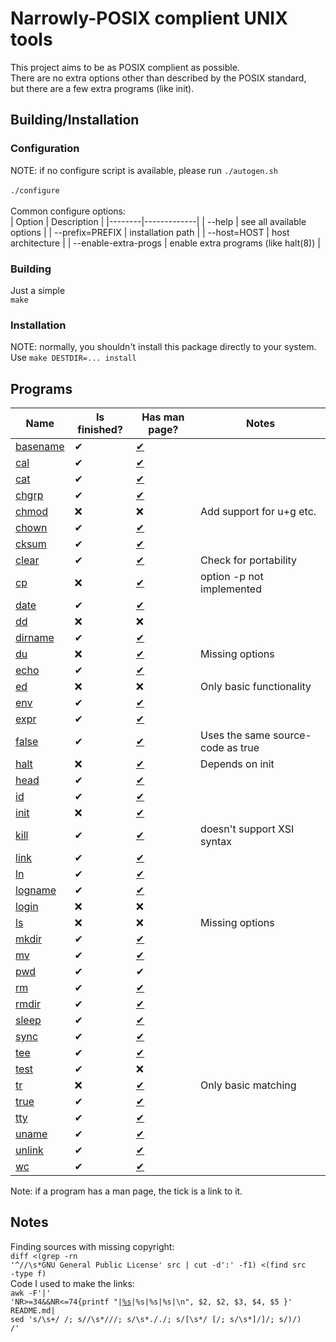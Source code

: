 # Narrowly-POSIX complient UNIX tools
This project aims to be as POSIX complient as possible.<br>
There are no extra options other than described by the POSIX standard,<br>
but there are a few extra programs (like init).

## Building/Installation
### Configuration
NOTE: if no configure script is available, please run
<code>./autogen.sh</code><br><br>
<code>./configure</code><br><br>
Common configure options:<br>
| Option | Description |
|--------|-------------|
| --help | see all available options |
| --prefix=PREFIX  | installation path |
| --host=HOST | host architecture |
| --enable-extra-progs | enable extra programs (like halt(8)) |

### Building
Just a simple<br>
<code>make</code>

### Installation
NOTE: normally, you shouldn't install this package directly to your system.<br>
Use <code>make DESTDIR=... install</code>

## Programs
| Name | Is finished? | Has man page? | Notes |
|------|--------------|--------------|--------|
| [basename](src/basename.c) | ✔ | [✔](https://stuerz.xyz/mc-basename.1.html) | |
| [cal](src/cal.c) | ✔ | [✔](https://stuerz.xyz/mc-cal.1.html) | |
| [cat](src/cat.c) | ✔ | [✔](https://stuerz.xyz/mc-cat.1.html) | |
| [chgrp](src/chgrp.c) | ✔ | [✔](https://stuerz.xyz/mc-chgrp.1.html) | |
| [chmod](src/chmod.c) | ❌ | ❌ | Add support for u+g etc. |
| [chown](src/chown.c) | ✔ | [✔](https://stuerz.xyz/mc-chown.1.html) | |
| [cksum](src/cksum.c) | ✔ | [✔](https://stuerz.xyz/mc-cksum.1.html) | |
| [clear](src/clear.c) | ✔ | [✔](https://stuerz.xyz/mc-clear.1.html) | Check for portability |
| [cp](src/cp.c) | ❌ | [✔](https://stuerz.xyz/mc-cp.1.html) | option -p not implemented |
| [date](src/date.c) | ✔ | [✔](https://stuerz.xyz/mc-date.1.html) | |
| [dd](src/dd.c) | ❌ | ❌ | |
| [dirname](src/dirname.c) | ✔ | [✔](https://stuerz.xyz/mc-dirname.1.html) | |
| [du](src/du.c) | ❌ | [✔](https://stuerz.xyz/mc-du.1.html) | Missing options |
| [echo](src/echo.c) | ✔ | [✔](https://stuerz.xyz/mc-echo.1.html) | |
| [ed](src/ed.c) | ❌ | ❌ | Only basic functionality |
| [env](src/env.c) | ✔ | [✔](https://stuerz.xyz/mc-env.1.html) | |
| [expr](src/expr.c) | ✔ | [✔](https://stuerz.xyz/mc-expr.1.html) | |
| [false](src/true.c) | ✔ | [✔](https://stuerz.xyz/mc-false.1.html) | Uses the same source-code as true |
| [halt](src/halt.c) | ❌ | [✔](https://stuerz.xyz/mc-halt.8.html) | Depends on init |
| [head](src/head.c) | ✔ | [✔](https://stuerz.xyz/mc-head.1.html) | |
| [id](src/id.c) | ✔ | [✔](https://stuerz.xyz/mc-id.1.html) | |
| [init](src/init.c) | ❌ | [✔](https://stuerz.xyz/mc-init.8.html) | |
| [kill](src/kill.c) | ✔ | [✔](https://stuerz.xyz/mc-kill.1.html) | doesn't support XSI syntax |
| [link](src/link.c) | ✔ | [✔](https://stuerz.xyz/mc-link.1.html) | |
| [ln](src/ln.c) | ✔ | [✔](https://stuerz.xyz/mc-ln.1.html) | |
| [logname](src/logname.c) | ✔ | [✔](https://stuerz.xyz/mc-logname.1.html) | |
| [login](src/login.c) | ❌ | ❌ | |
| [ls](src/ls.c) | ❌ | ❌ | Missing options |
| [mkdir](src/mkdir.c) | ✔ | [✔](https://stuerz.xyz/mc-mkdir.1.html) | |
| [mv](src/mv.c) | ✔ | [✔](https://stuerz.xyz/mc-mv.1.html) | |
| [pwd](src/pwd.c) | ✔ |  ✔| |
| [rm](src/rm.c) | ✔ | [✔](https://stuerz.xyz/mc-rm.1.html) | |
| [rmdir](src/rmdir.c) | ✔ | [✔](https://stuerz.xyz/mc-rmdir.1.html) | |
| [sleep](src/sleep.c) | ✔ | [✔](https://stuerz.xyz/mc-sleep.1.html) | |
| [sync](src/sync.c) | ✔ | [✔](https://stuerz.xyz/mc-sync.1.html) | |
| [tee](src/tee.c) | ✔ | [✔](https://stuerz.xyz/mc-tee.1.html) | |
| [test](src/test.c) | ✔ | ❌ | |
| [tr](src/tr.c) | ❌ | [✔](https://stuerz.xyz/mc-tr.1.html) | Only basic matching |
| [true](src/true.c) | ✔ | [✔](https://stuerz.xyz/mc-true.1.html) | |
| [tty](src/tty.c) | ✔ | [✔](https://stuerz.xyz/mc-tty.1.html) | |
| [uname](src/uname.c) | ✔ | [✔](https://stuerz.xyz/mc-uname.1.html) | |
| [unlink](src/unlink.c) | ✔ | [✔](https://stuerz.xyz/mc-unlink.1.html) | |
| [wc](src/wc.c) | ✔ | [✔](https://stuerz.xyz/mc-wc.1.html) | |

Note: if a program has a man page, the tick is a link to it.

## Notes
Finding sources with missing copyright:<br>
<code>diff \<(grep -rn '^//\s\*GNU General Public License' src | cut -d':' -f1) \<(find src -type f)</code><br>
Code I used to make the links:<br>
<code>awk -F'|' 'NR>=34&&NR<=74{printf "|[%s](src/%s.c)|%s|%s|%s|\n", $2, $2, $3, $4, $5 }' README.md| sed 's/\s\+/ /; s/\/\s*/\//; s/\s*\././; s/\[\s*/ [/; s/\s*\]/]/; s/)/) /'</code>
